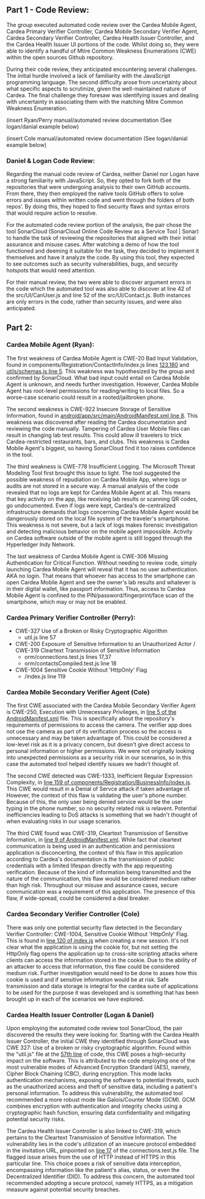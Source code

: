 ## Part 1 - Code Review:

The group executed automated code review over the Cardea Mobile Agent, Cardea Primary Verifier Controller, Cardea Mobile Secondary Verifier Agent, Cardea Secondary Verifier Controller, Cardea Health Issuer Controller, and the Cardea Health Issuer UI portions of the code. Whilst doing so, they were able to identify a handful of Mtire Common Weakness Enumerations (CWE) within the open sources Github repository. 

During their code review, they anticipated encountering several challenges. The initial hurdle involved a lack of familiarity with the JavaScript programming language. The second difficulty arose from uncertainty about what specific aspects to scrutinize, given the well-maintained nature of Cardea. The final challenge they foresaw was identifying issues and dealing with uncertainty in associating them with the matching Mitre Common Weakness Enumeration.

(insert Ryan/Perry manual/automated review documentation (See logan/danial example below)

(insert Cole manual/automated review documentation (See logan/danial example below)

### Daniel & Logan Code Review:
Regarding the manual code review of Cardea, neither Daniel nor Logan have a strong familiarity with JavaScript. So, they opted to fork both of the repositories that were undergoing analysis to their own GitHub accounts. From there, they then employed the native tools GitHub offers to solve errors and issues within written code and went through the folders of both repos’. By doing this, they hoped to find security flaws and syntax errors that would require action to resolve. 

For the automated code review portion of the analysis, the pair chose the tool SonarCloud (SonarCloud Online Code Review as a Service Tool | Sonar) to handle the task of reviewing the repositories that aligned with their initial assurance and misuse cases. After watching a demo of how the tool functioned and deeming it suitable for the task, they decided to implement it themselves and have it analyze the code. By using this tool, they expected to see outcomes such as security vulnerabilities, bugs, and security hotspots that would need attention. 

For their manual review, the two were able to discover argument errors in the code which the automated tool was also able to discover at line 42 of the src/UI/CanUser.js and line 52 of the src/UI/Contact.js. Both instances are only errors in the code, rather than security issues, and were also anticipated.


## Part 2:


### Cardea Mobile Agent (Ryan):

The first weakness of Cardea Mobile Agent is CWE-20 Bad Input Validation, found in components/Registration/ContactInfo/index.js lines [123](https://sonarcloud.io/project/security_hotspots?id=redge9987_cardea-mobile-agent&hotspots=AYwTj7HNrAR3_H4WBxcK),[180](https://sonarcloud.io/project/security_hotspots?id=redge9987_cardea-mobile-agent&hotspots=AYwTj7HNrAR3_H4WBxcS) and [utils/schemas.js line 5](https://sonarcloud.io/project/security_hotspots?id=redge9987_cardea-mobile-agent&hotspots=AYwTj7K4rAR3_H4WBxhu). This weakness was hypothesized by the group and confirmed by SonarCloud. What bad input could entail on Cardea Mobile Agent is unknown, and needs further investigation. However, Cardea Mobile Agent has root-level permissions for reading/writing to local files. So a worse-case scenario could result in a rooted/jailbroken phone. 

The second weakness is CWE-922 Insecure Storage of Sensitive Information, found in [android/app/src/main/AndroidManifest.xml line 8](https://sonarcloud.io/project/security_hotspots?id=redge9987_cardea-mobile-agent&hotspots=AYwTj7LArAR3_H4WBxhz). This weakness was discovered after reading the Cardea documentation and reviewing the code manually. Tampering of Cardea User Mobile files can result in changing lab test results. This could allow ill travelers to trick Cardea-restricted restaurants, bars, and clubs. This weakness is Cardea Mobile Agent's biggest, so having SonarCloud find it too raises confidence in the tool. 

The third weakness is CWE-778 Insufficient Logging. The Microsoft Threat Modeling Tool first brought this issue to light. The tool suggested the possible weakness of repudiation on Cardea Mobile App, where logs or audits are not stored in a secure way. A manual analysis of the code revealed that no logs are kept for Cardea Mobile Agent at all. This means that key activity on the app, like receiving lab results or scanning QR codes, go undocumented. Even if logs were kept, Cardea's de-centralized infrastructure demands that logs concerning Cardea Mobile Agent would be dangerously stored on the local file system of the traveler's smartphone. This weakness is not severe, but a lack of logs makes forensic investigation and detecting malicious behavior on the mobile agent impossible. Activity on Cardea software outside of the mobile agent is still logged through the Hyperledger Indy Network. 

The last weakness of Cardea Mobile Agent is CWE-306 Missing Authentication for Critical Function. Without needing to review code, simply launching Cardea Mobile Agent will reveal that it has no user authentication. AKA no login. That means that whoever has access to the smartphone can open Cardea Mobile Agent and see the owner's lab results and whatever is in their digital wallet, like passport information. Thus, access to Cardea Mobile Agent is confined to the PIN/password/fingerprint/face scan of the smartphone, which may or may not be enabled. 


### Cardea Primary Verifier Controller (Perry):
* CWE-327 Use of a Broken or Risky Cryptographic Algorithm
   * util.js line 57
* CWE-200 Exposure of Sensitive Information to an Unauthorized Actor / CWE-319 Cleartext Transmission of Sensitive Information
   * orm/connections.test.js lines 17,37
   * orm/contactsCompiled.test.js line 18
* CWE-1004 Sensitive Cookie Without 'HttpOnly' Flag
   * /index.js line 119

### Cardea Mobile Secondary Verifier Agent (Cole)

The first CWE associated with the Cardea Mobile Secondary Verifier Agent is CWE-250, Execution with Unnecessary Privileges, in [line 5 of the AndroidManifest.xml](https://sonarcloud.io/project/security_hotspots?id=hydra1114_cardea-mobile-secondary-verifier-agent&file=android%2Fapp%2Fsrc%2Fmain%2FAndroidManifest.xml&fileUuid=AYwTawN1GsAc-SEPvuSg&tab=code) file. This is specifically about the repository's requirements of permissions to access the camera. The verifier app does not use the camera as part of its verification process so the access is unnecessary and may be taken advantage of. This could be considered a low-level risk as it is a privacy concern, but doesn't give direct access to personal information or higher permissions. We were not originally looking into unexpected permissions as a security risk in our scenarios, so in this case the automated tool helped identify issues we hadn't thought of.

The second CWE detected was CWE-1333, Inefficient Regular Expression Complexity, in [line 159 of components/Registration/BusinessInfo/index.js](https://sonarcloud.io/project/security_hotspots?id=hydra1114_cardea-mobile-secondary-verifier-agent&file=components%2FRegistration%2FBusinessInfo%2Findex.js&fileUuid=AYwTawN1GsAc-SEPvuRq). This CWE would result in a Denial of Servce attack if taken advantage of. However, the context of this flaw is validating the user's phone number. Because of this, the only user being denied service would be the user typing in the phone number, so no security related risk is relavent. Potential inefficiencies leading to DoS attacks is something that we hadn't thought of when evaluating risks in our usage scenarios.

The third CWE found was CWE-319, Cleartext Transmission of Sensitive Information, in [line 9 of AndroidManifest.xml](https://sonarcloud.io/project/security_hotspots?id=hydra1114_cardea-mobile-secondary-verifier-agent&file=android%2Fapp%2Fsrc%2Fmain%2FAndroidManifest.xml&fileUuid=AYwTawN1GsAc-SEPvuSg&tab=code). While fact that cleartext communication is being used in an authentication and permissions application is disconcerting, the context of this flaw in this application according to Cardea's documentation is the transmission of public credentials with a limited lifespan directly with the app requesting verification. Because of the kind of information being transmitted and the nature of the communication, this flaw would be considered medium rather than high risk. Throughout our misuse and assurance cases, secure communication was a requirement of this application. The presence of this flaw, if wide-spread, could be considered a deal breaker.

### Cardea Secondary Verifier Controller (Cole)

There was only one potential security flaw detected in the Secondary Verifier Controller: CWE-1004, Sensitive Cookie Without 'HttpOnly' Flag. This is found in [line 120 of index.js](https://sonarcloud.io/project/security_hotspots?id=hydra1114_cardea-secondary-verifier-controller&tab=code) when creating a new session. It's not clear what the application is using the cookie for, but not setting the HttpOnly flag opens the application up to cross-site scripting attacks where clients can access the information stored in the cookie. Due to the ability of an attacker to access that information, this flaw could be considered medium risk. Further investigation would need to be done to asses how this cookie is used and if sensitive information would be at risk. Safe transmission and data storage is integral for the cardea suite of applications to be used for the purpose it was developed and is something that has been brought up in each of the scenarios we have explored.

### Cardea Health Issuer Controller (Logan & Daniel)

Upon employing the automated code review tool SonarCloud, the pair discovered the results they were looking for. Starting with the Cardea Health Issuer Controller, the initial CWE they identified through SonarCloud was CWE 327: Use of a broken or risky cryptographic algorithm. 
Found within the "util.js" file at the [57th line](https://sonarcloud.io/project/issues?resolved=false&types=VULNERABILITY&id=loganstranglen_cardea-health-issuer-controller&open=AYwTqSo2s7XGyIfbgB6x) of code, this CWE poses a high-security impact on the software. This is attributed to the code employing one of the most vulnerable modes of Advanced Encryption Standard (AES), namely, Cipher Block Chaining (CBC), during encryption. This mode lacks authentication mechanisms, exposing the software to potential threats, such as the unauthorized access and theft of sensitive data, including a patient's personal information. 
To address this vulnerability, the automated tool recommended a more robust mode like Galois/Counter Mode (GCM). GCM combines encryption with authentication and integrity checks using a cryptographic hash function, ensuring data confidentiality and mitigating potential security risks.

The Cardea Health Issuer Controller is also linked to CWE-319, which pertains to the Cleartext Transmission of Sensitive Information. The vulnerability lies in the code's utilization of an insecure protocol embedded in the invitation URL, pinpointed on [line 17](https://sonarcloud.io/project/security_hotspots?id=loganstranglen_cardea-health-issuer-controller ) of the connections.test.js file. The flagged issue arises from the use of HTTP instead of HTTPS in this particular line. This choice poses a risk of sensitive data interception, encompassing information like the patient's alias, status, or even the Decentralized Identifier (DID).
To address this concern, the automated tool recommended adopting a secure protocol, namely HTTPS, as a mitigation measure against potential security breaches.
